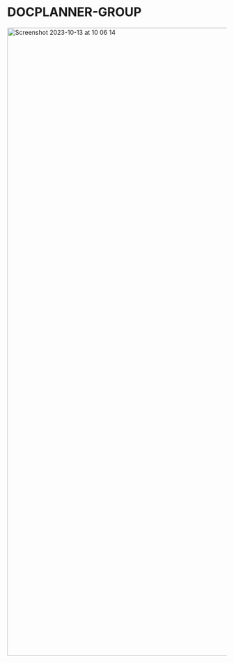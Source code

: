 # DOCPLANNER-GROUP
<img width="1440" alt="Screenshot 2023-10-13 at 10 06 14" src="https://github.com/Victorbankz/DOCPLANNER-GROUP/assets/123025187/5d952f26-d818-4a55-a824-9a5d11279a2b">
